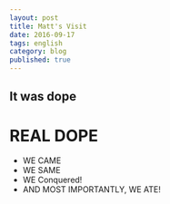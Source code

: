 ```yaml
---
layout: post
title: Matt's Visit
date: 2016-09-17
tags: english
category: blog
published: true
---
```

## It was dope

# REAL **DOPE**

* WE CAME
* WE SAME
* WE Conquered!
* AND MOST IMPORTANTLY, WE ATE!
